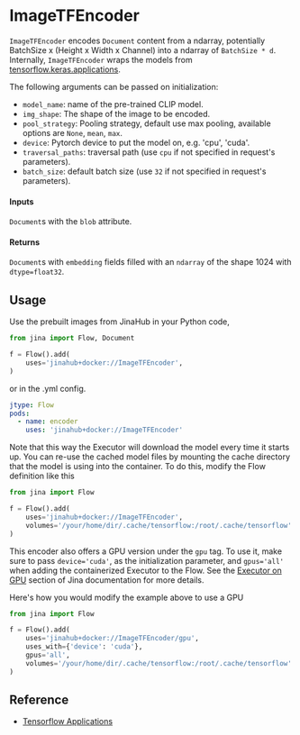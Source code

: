 # ImageTFEncoder

`ImageTFEncoder` encodes ``Document`` content from a ndarray, potentially BatchSize x (Height x Width x Channel) into a ndarray of `BatchSize * d`.
Internally, `ImageTFEncoder` wraps the models from [tensorflow.keras.applications](https://keras.io/applications/).

The following arguments can be passed on initialization:

- `model_name`: name of the pre-trained CLIP model.
- `img_shape`: The shape of the image to be encoded.
- `pool_strategy`: Pooling strategy, default use max pooling, available options are `None`, `mean`, `max`.
- `device`: Pytorch device to put the model on, e.g. 'cpu', 'cuda'.
- `traversal_paths`: traversal path (use `cpu` if not specified in request's parameters).
- `batch_size`: default batch size (use `32` if not specified in request's parameters).

#### Inputs 

`Document`s with the `blob` attribute.

#### Returns

`Document`s with `embedding` fields filled with an `ndarray` of the shape 1024 with `dtype=float32`.

## Usage

Use the prebuilt images from JinaHub in your Python code,

```python
from jina import Flow, Document

f = Flow().add(
    uses='jinahub+docker://ImageTFEncoder',
)
```

or in the .yml config.

```yaml
jtype: Flow
pods:
  - name: encoder
    uses: 'jinahub+docker://ImageTFEncoder'
```

Note that this way the Executor will download the model every time it starts up. You can
re-use the cached model files by mounting the cache directory that the model is using
into the container. To do this, modify the Flow definition like this

```python
from jina import Flow

f = Flow().add(
    uses='jinahub+docker://ImageTFEncoder',
    volumes='/your/home/dir/.cache/tensorflow:/root/.cache/tensorflow'
)
```

This encoder also offers a GPU version under the `gpu` tag. To use it, make sure to pass `device='cuda'`, as the initialization parameter, and `gpus='all'` when adding the containerized Executor to the Flow. See the [Executor on GPU](https://docs.jina.ai/tutorials/gpu_executor/) section of Jina documentation for more details.

Here's how you would modify the example above to use a GPU

```python
from jina import Flow

f = Flow().add(
    uses='jinahub+docker://ImageTFEncoder/gpu',
    uses_with={'device': 'cuda'},
    gpus='all',
    volumes='/your/home/dir/.cache/tensorflow:/root/.cache/tensorflow' 
)
```

## Reference

- [Tensorflow Applications](https://keras.io/api/applications/)
